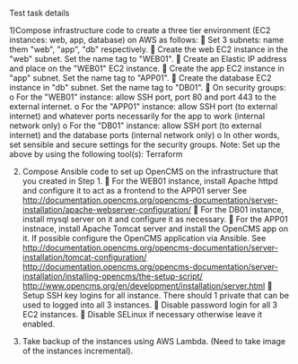 Test task details


1)Compose infrastructure code to create a three tier environment (EC2 instances: web, app, database) on AWS as follows:
 Set 3 subnets: name them "web", "app", "db" respectively.
 Create the web EC2 instance in the "web" subnet. Set the name tag to "WEB01".
 Create an Elastic IP address and place on the "WEB01" EC2 instance.
 Create the app EC2 instance in "app" subnet. Set the name tag to "APP01".
 Create the database EC2 instance in "db" subnet. Set the name tag to "DB01".
 On security groups:
o For the "WEB01" instance: allow SSH port, port 80 and port 443 to the external internet.
o For the "APP01" instance: allow SSH port (to external internet) and whatever ports necessarily for the app to work (internal network only)
o For the "DB01" instance: allow SSH port (to external internet) and the database ports (internal network only)
o In other words, set sensible and secure settings for the security groups.
Note: Set up the above by using the following tool(s): Terraform

2) Compose Ansible code to set up OpenCMS on the infrastructure that you created in Step 1.
 For the WEB01 instance, install Apache httpd and configure it to act as a frontend to the APP01 server See http://documentation.opencms.org/opencms-documentation/server-installation/apache-webserver-configuration/
 For the DB01 instance, install mysql server on it and configure it as necessary.
 For the APP01 instnace, install Apache Tomcat server and install the OpenCMS app on it. If possible configure the OpenCMS application via Ansible. See http://documentation.opencms.org/opencms-documentation/server-installation/tomcat-configuration/ http://documentation.opencms.org/opencms-documentation/server-installation/installing-opencms/the-setup-script/ http://www.opencms.org/en/development/installation/server.html
 Setup SSH key logins for all instance. There should 1 private that can be used to logged into all 3 instances.
 Disable password login for all 3 EC2 instances.
 Disable SELinux if necessary otherwise leave it enabled.

3) Take backup of the instances using AWS Lambda. (Need to take image of the instances incremental).
